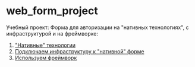 # web_form_project
Учебный проект: Форма для авторизации на "нативных технологиях", с инфраструктурой и на фреймворке:
1. ["Нативные" технологии](native/)
2. [Подключаем инфраструктуру к "нативной" форме](with-infrastructure/)
3. [Используем фреймворк](framework/)
